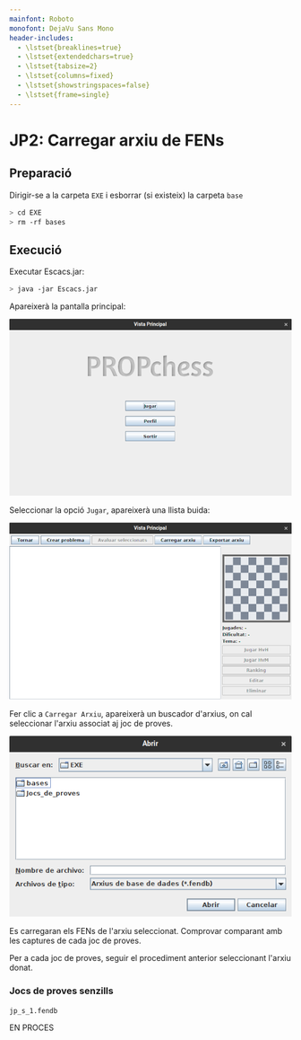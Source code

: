 ```yaml
---
mainfont: Roboto
monofont: DejaVu Sans Mono
header-includes:
  - \lstset{breaklines=true}
  - \lstset{extendedchars=true}
  - \lstset{tabsize=2}
  - \lstset{columns=fixed}
  - \lstset{showstringspaces=false}
  - \lstset{frame=single}
---
```


# JP2: Carregar arxiu de FENs

## Preparació

Dirigir-se a la carpeta `EXE` i esborrar (si existeix) la carpeta `base`

```bash
> cd EXE
> rm -rf bases
```

## Execució

Executar Escacs.jar:

```bash
> java -jar Escacs.jar
```

Apareixerà la pantalla principal:

![Pantalla Principal](../imatges_JP/pantalla_principal.png)

Seleccionar la opció `Jugar`, apareixerà una llista buida:

![Llista de Problemes Buida](../imatges_JP/llista_buida.png)

Fer clic a `Carregar Arxiu`, apareixerà un buscador d'arxius, on cal seleccionar l'arxiu associat aj joc de proves.

![Buscador d'arxiu](../imatges_JP/busca_arxiu.png)

Es carregaran els FENs de l'arxiu seleccionat. Comprovar comparant amb les captures de cada joc de proves.

Per a cada joc de proves, seguir el procediment anterior seleccionant l'arxiu donat.

### Jocs de proves senzills

```
jp_s_1.fendb
```

EN PROCES
